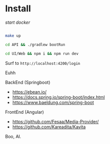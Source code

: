 # Install

*start docker*
```bash

make up

cd API && ./gradlew bootRun

cd UI/Web && npm i && npm run dev
```

Surf to `http://localhost:4200/login`


Euhh


BackEnd (Springboot)
- https://ebean.io/
- https://docs.spring.io/spring-boot/index.html
- https://www.baeldung.com/spring-boot

FrontEnd (Angular)
- https://github.com/Fesaa/Media-Provider/
- https://github.com/Kareadita/Kavita


Boo, AI. 
